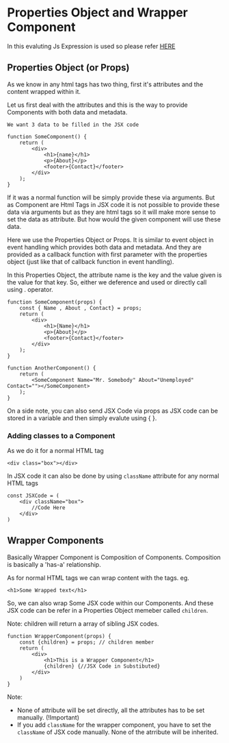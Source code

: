 
# Properties Object and Wrapper Component

In this evaluting Js Expression is used so please refer [HERE](./2_Component.md#using-javascript-expression-in-jsx-code)

## Properties Object (or Props)

As we know in any html tags has two thing, first it's attributes and the content wrapped within it.

Let us first deal with the attributes and this is the way to provide Components with both
data and metadata.

`````
We want 3 data to be filled in the JSX code

function SomeComponent() {
    return (
        <div>
            <h1>{name}</h1>
            <p>{About}</p>
            <footer>{Contact}</footer>
        </div>
    );
}
`````
If it was a normal function will be simply provide these via arguments. But as Component are Html Tags in
JSX code it is not possible to provide these data via arguments but as they are html tags so it will make
more sense to set the data as attribute. But how would the given component will use these data. 

Here we use the Properties Object or Props. It is similar to event object in event handling which provides
both data and metadata. And they are provided as a callback function with first parameter with the properties
object (just like that of callback function in event handling).

In this Properties Object, the attribute name is the key and the value given is the value for that key. So, either
we deference and used or directly call using . operator.

````
function SomeComponent(props) {
    const { Name , About , Contact} = props;
    return (
        <div>
            <h1>{Name}</h1>
            <p>{About}</p>
            <footer>{Contact}</footer>
        </div>
    );
}

function AnotherComponent() {
    return (
        <SomeComponent Name="Mr. Somebody" About="Unemployed" Contact=""></SomeComponent>
    );
}
````

On a side note, you can also send JSX Code via props as JSX code can be stored in a variable and then simply evalute using
{ }.

### Adding classes to a Component

As we do it for a normal HTML tag

```
<div class="box"></div>
```

In JSX code it can also be done by using `className` attribute for any normal HTML tags

```
const JSXCode = (
    <div className="box">
        //Code Here
    </div>
)
```

## Wrapper Components

Basically Wrapper Component is Composition of Components. Composition is basically a 'has-a' relationship.

As for normal HTML tags we can wrap content with the tags. eg.

````
<h1>Some Wrapped text</h1>
````
So, we can also wrap Some JSX code within our Components. And these JSX code can be refer in a Properties Object
memeber called `children`.

Note: children will return a array of sibling JSX codes.

````
function WrapperComponent(props) {
    const {children} = props; // children member
    return (
        <div>
            <h1>This is a Wrapper Component</h1>
            {children} {//JSX Code in Substibuted}
        </div>
    )
}
````

Note: 
- None of attribute will be set directly, all the attributes has to be set manually. (!Important)
- If you add `className` for the wrapper component, you have to set the `className` of JSX code manually. None of the atrribute will be inherited.
